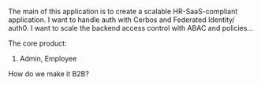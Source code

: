 The main of this application is to create a scalable HR-SaaS-compliant application. I want to handle auth with Cerbos and Federated Identity/ auth0. I want to scale the backend access control with ABAC and policies...

The core product:

1. Admin, Employee

How do we make it B2B?
